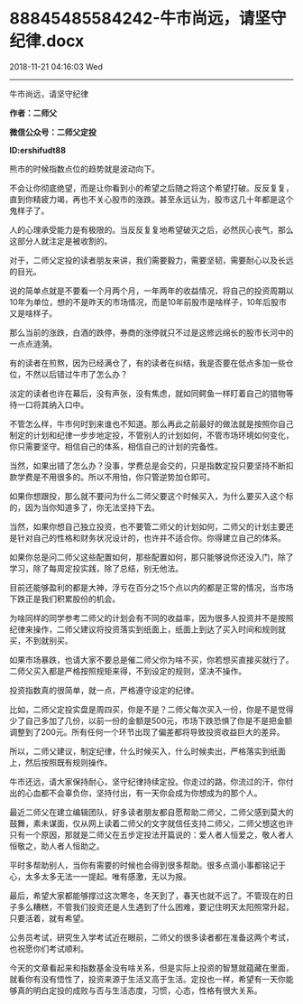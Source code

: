 # 88845485584242-牛市尚远，请坚守纪律.docx

2018-11-21 04:16:03 Wed

----

牛市尚远，请坚守纪律

__作者：二师父__

__微信公众号：二师父定投__

__ID:ershifudt88__

熊市的时候指数点位的趋势就是波动向下。

不会让你彻底绝望，而是让你看到小的希望之后随之将这个希望打破。反反复复，直到你精疲力竭，再也不关心股市的涨跌。甚至永远认为，股市这几十年都是这个鬼样子了。

人的心理承受能力是有极限的。当反反复复地希望破灭之后，必然灰心丧气，那么这部分人就注定是被收割的。

对于，二师父定投的读者朋友来讲，我们需要毅力，需要坚韧，需要耐心以及长远的目光。

说的简单点就是不要看一个月两个月，一年两年的收益情况，将自己的投资周期以10年为单位，想的不是昨天的市场情况，而是10年前股市是啥样子，10年后股市又是啥样子。

那么当前的涨跌，白酒的跌停，券商的涨停就只不过是这修远绵长的股市长河中的一点点涟漪。

有的读者在煎熬，因为已经满仓了，有的读者在纠结，我是否要在低点多加一些仓位，不然以后错过牛市了怎么办？

淡定的读者也许在幕后，没有声张，没有焦虑，就如同鳄鱼一样盯着自己的猎物等待一口将其纳入口中。

不管怎么样，牛市何时到来谁也不知道。那么再此之前最好的做法就是按照你自己制定的计划和纪律一步步地定投，不管别人的计划如何，不管市场环境如何变化，你只需要坚守。相信自己的体系，相信自己的计划的完备性。

当然，如果出错了怎么办？没事，学费总是会交的，只是指数定投只要坚持不断扣款学费是不用很多的。所以不用怕，你只管逆势加仓即可。

如果你想跟投，那么就不要问为什么二师父要这个时候买入，为什么要买入这个标的，因为当你知道多了，你无法坚持下去。

当然，如果你想自己独立投资，也不要管二师父的计划如何，二师父的计划主要还是针对自己的性格和财务状况设计的，也许并不适合你。你得建立自己的体系。

如果你总是问二师父这些配置如何，那些配置如何，那只能够说你还没入门，除了学习，除了每周定投实践，除了总结，别无他法。

目前还能够盈利的都是大神，浮亏在百分之15个点以内的都是正常的情况，当市场下跌正是我们积累股份的机会。

为啥同样的同学参考二师父的计划会有不同的收益率，因为很多人投资并不是按照纪律来操作，二师父建议将投资落实到纸面上，纸面上到达了买入时间和规则就买，不到就别买。

如果市场暴跌，也请大家不要总是催二师父你为啥不买，你若想买直接买就行了。二师父买入都是严格按照规矩来得，不到设定的规则，坚决不操作。

投资指数真的很简单，就一点，严格遵守设定的纪律。

比如，二师父定投实盘是周四买，你是不是？二师父每次买入一份，你是不是觉得少了自己多加了几份，以前一份的金额是500元，市场下跌恐惧了你是不是把金额调整到了200元。所有任何一个环节出现了偏差都将导致投资收益巨大的差异。

所以，二师父建议，制定纪律，什么时候买入，什么时候卖出，严格落实到纸面上，然后按照既有规则操作。

牛市还远，请大家保持耐心，坚守纪律持续定投。你走过的路，你流过的汗，你付出的心血都不会辜负你，坚持付出，有一天你会成为你想成为的那个人。

最近二师父在建立编辑团队，好多读者朋友都自愿帮助二师父，二师父感到莫大的鼓舞，素未谋面，仅从网上读着二师父的文字就信任支持二师父，二师父想这也许只有一个原因，那就是二师父在五步定投法开篇说的：爱人者人恒爱之，敬人者人恒敬之，助人者人恒助之。

平时多帮助别人，当你有需要的时候也会得到很多帮助。很多点滴小事都铭记于心，太多太多无法一一提起。唯有感激，无以为报。

最后，希望大家都能够撑过这次寒冬，冬天到了，春天也就不远了。不管现在的日子多么糟糕，不管我们投资还是人生遇到了什么困难，要记住明天太阳照常升起，只要活着，就有希望。

公务员考试，研究生入学考试近在眼前，二师父的很多读者都在准备这两个考试，也祝愿你们考试顺利。

今天的文章看起来和指数基金没有啥关系，但是实际上投资的智慧就蕴藏在里面，就看你有没有悟性了，投资来源于生活又高于生活。定投也一样，希望有一天你能够真的明白定投的成败与否与生活态度，习惯，心态，性格有很大关系。

